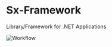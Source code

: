 # Sx-Framework
Library/Framework for .NET Applications

![Workflow](https://github.com/Safrad/Sx-Framework/actions/workflows/dotnet.yml/badge.svg)
